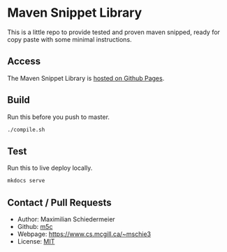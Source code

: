 # Maven Snippet Library

This is a little repo to provide tested and proven maven snipped, ready for copy paste with some minimal instructions.

## Access

The Maven Snippet Library is [hosted on Github Pages](https://m5c.github.io/MavenSnippetLibrary).

## Build

Run this before you push to master.

```bash
./compile.sh
```

## Test

Run this to live deploy locally.

```bash
mkdocs serve
```

## Contact / Pull Requests

 * Author: Maximilian Schiedermeier
 * Github: [m5c](https://github.com/m5c)
 * Webpage: https://www.cs.mcgill.ca/~mschie3
 * License: [MIT](https://opensource.org/licenses/MIT)
